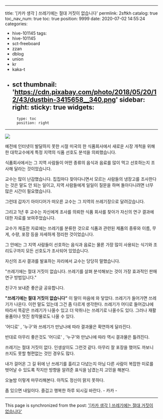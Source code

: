 
---
title: '[카카 생각 ] 쓰레기에는 절대 거짓이 없습니다'
permlink: 2sftkh
catalog: true
toc_nav_num: true
toc: true
position: 9999
date: 2020-07-02 14:55:24
categories:
- hive-101145
tags:
- hive-101145
- sct-freeboard
- zzan
- dblog
- union
- kr
- kaka-t
- sct
thumbnail: 'https://cdn.pixabay.com/photo/2018/05/20/12/43/dustbin-3415658__340.png'
sidebar:
    right:
        sticky: true
widgets:
    -
        type: toc
        position: right
---


![](https://cdn.pixabay.com/photo/2018/05/20/12/43/dustbin-3415658__340.png)


예전에 인터넷이 발달하지 못한 시절
미국의 한 식품회사에서 새로운 시장 개척을 위해
한 대학교수에게 특정 지역의 식품 선호도
분석을 의뢰했습니다.

식품회사에서는 그 지역 사람들이
어떤 종류의 음식과 음료를 많이 먹고 선호하는지
조사해 달라는 것이었습니다.

교수는 많이 난감했습니다.
집집마다 찾아다니면서 모르는 사람들의
냉장고를 조사한다는 것은 말도 안 되는 일이고,
지역 사람들에게 일일이 질문을 하며 돌아다니려면
너무 많은 시간이 필요했습니다.

그런데 갑자기 아이디어가 떠오른 교수는
그 지역의 쓰레기장으로 달려갔습니다.

그리고 1년 후 교수는 자신에게 조사를 의뢰한
식품 회사를 찾아가 자신의 연구 결과에 대한
자료를 보여주었습니다.

교수가 제출한 자료에는 쓰레기를 분류한 것으로
식품과 관련된 제품의 종류와 이름, 무게, 수량, 포장 등을
자세하게 정리한 것이었습니다.

그 안에는 그 지역 사람들이 선호하는 음식과
음료는 물론 가장 많이 사용되는 식기와 조리도구까지
모든 선호도가 조사되어 있었습니다.

자신의 조사 결과를 발표하는 자리에서
교수는 당당히 말했습니다.

"쓰레기에는 절대 거짓이 없습니다.
쓰레기를 살펴 분석해보는 것이 가장 효과적인
판매 연구 방법입니다."

친구가 보내준 좋은글 공유합니다. 


**"쓰레기에는 절대 거짓이 없습니다"**
이 말이 마음에 와 닿았다. 
쓰레기가 들어가면 쓰레기가 나온다. 이런 말도 있는데
그건 좀 다르게 생각한다.  쓰레기가 어디로 들어갔냐에
따라서 똑같은 쓰레기가 나올수 있고 더 악취나는 쓰레기로
나올수도 있다.  그러나 재활용품이나 멋진 창작물로도 
나올 수 있다.  

'어디로' , '누구'와 쓰레기가 만났나에 따라 결과물은 
확연하게 달라진다. 

반대로 아무리 좋은것도 '어디로' , '누구'와  만났나에 따라
역시 결과물은 틀려진다. 

쓰레기는 절대 거짓이 없다. 
인생살이도 그런것 같다.  아무리 잘 포장을 했어도
까보니 쓰지도 못할 형편없는 것인 경우도 많다. 

내가 걸어온 그 길 뒤에 난 쓰레기를 흘리고 다녔는지
아님 다른 사람이 복잡한 미로를 벗어날 수 있도록  작지만
방향을 알려준 표식을 남겼는지 고민을 해본다. 

오늘밤 이렇게 마무리해본다. 
아직도 정신이 맑지 못하다. 

좀 있으면 내일이다.  즐겁고 행복한 하루 되시길 바란다.  - 카카 -

- - -

This page is synchronized from the post: ['[카카 생각 ] 쓰레기에는 절대 거짓이 없습니다'](https://steemit.com/@successgr/2sftkh)
